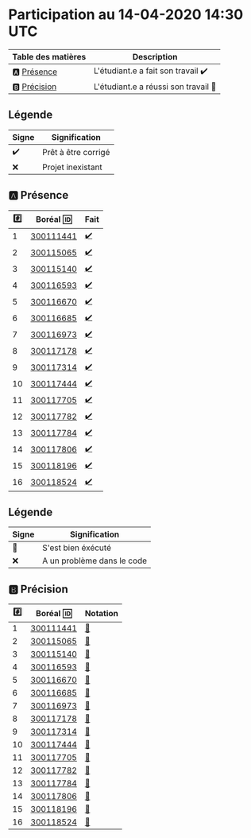 # Participation au 14-04-2020 14:30 UTC
 
 
| Table des matières            | Description                                             |
|-------------------------------|---------------------------------------------------------|
| :a: [Présence](#a-présence)   | L'étudiant.e a fait son travail    :heavy_check_mark:   |
| :b: [Précision](#b-précision) | L'étudiant.e a réussi son travail  :tada:               |
 
## Légende
 
| Signe              | Signification                 |
|--------------------|-------------------------------|
| :heavy_check_mark: | Prêt à être corrigé           |
| :x:                | Projet inexistant             |
 
## :a: Présence
 
|:hash:| Boréal :id:                | Fait               |
|------|----------------------------|--------------------|
| 1 | [300111441](../b300111441.py) | [:heavy_check_mark:](Execution.md#etudiant-300111441) |
| 2 | [300115065](../b300115065.py) | [:heavy_check_mark:](Execution.md#etudiant-300115065) |
| 3 | [300115140](../b300115140.py) | [:heavy_check_mark:](Execution.md#etudiant-300115140) |
| 4 | [300116593](../b300116593.py) | [:heavy_check_mark:](Execution.md#etudiant-300116593) |
| 5 | [300116670](../b300116670.py) | [:heavy_check_mark:](Execution.md#etudiant-300116670) |
| 6 | [300116685](../b300116685.py) | [:heavy_check_mark:](Execution.md#etudiant-300116685) |
| 7 | [300116973](../b300116973.py) | [:heavy_check_mark:](Execution.md#etudiant-300116973) |
| 8 | [300117178](../b300117178.py) | [:heavy_check_mark:](Execution.md#etudiant-300117178) |
| 9 | [300117314](../b300117314.py) | [:heavy_check_mark:](Execution.md#etudiant-300117314) |
| 10 | [300117444](../b300117444.py) | [:heavy_check_mark:](Execution.md#etudiant-300117444) |
| 11 | [300117705](../b300117705.py) | [:heavy_check_mark:](Execution.md#etudiant-300117705) |
| 12 | [300117782](../b300117782.py) | [:heavy_check_mark:](Execution.md#etudiant-300117782) |
| 13 | [300117784](../b300117784.py) | [:heavy_check_mark:](Execution.md#etudiant-300117784) |
| 14 | [300117806](../b300117806.py) | [:heavy_check_mark:](Execution.md#etudiant-300117806) |
| 15 | [300118196](../b300118196.py) | [:heavy_check_mark:](Execution.md#etudiant-300118196) |
| 16 | [300118524](../b300118524.py) | [:heavy_check_mark:](Execution.md#etudiant-300118524) |
 
## Légende
 
| Signe              | Signification                 |
|--------------------|-------------------------------|
| :tada:             | S'est bien éxécuté            |
| :x:                | A un problème dans le code    |
 
## :b: Précision
 
|:hash:| Boréal :id:                |  Notation         |
|------|----------------------------|-------------------|
| 1 | [300111441](../b300111441.py) | [:tada:](Execution.md#etudiant-300111441) |
| 2 | [300115065](../b300115065.py) | [:tada:](Execution.md#etudiant-300115065) |
| 3 | [300115140](../b300115140.py) | [:tada:](Execution.md#etudiant-300115140) |
| 4 | [300116593](../b300116593.py) | [:tada:](Execution.md#etudiant-300116593) |
| 5 | [300116670](../b300116670.py) | [:tada:](Execution.md#etudiant-300116670) |
| 6 | [300116685](../b300116685.py) | [:tada:](Execution.md#etudiant-300116685) |
| 7 | [300116973](../b300116973.py) | [:tada:](Execution.md#etudiant-300116973) |
| 8 | [300117178](../b300117178.py) | [:tada:](Execution.md#etudiant-300117178) |
| 9 | [300117314](../b300117314.py) | [:tada:](Execution.md#etudiant-300117314) |
| 10 | [300117444](../b300117444.py) | [:tada:](Execution.md#etudiant-300117444) |
| 11 | [300117705](../b300117705.py) | [:tada:](Execution.md#etudiant-300117705) |
| 12 | [300117782](../b300117782.py) | [:tada:](Execution.md#etudiant-300117782) |
| 13 | [300117784](../b300117784.py) | [:tada:](Execution.md#etudiant-300117784) |
| 14 | [300117806](../b300117806.py) | [:tada:](Execution.md#etudiant-300117806) |
| 15 | [300118196](../b300118196.py) | [:tada:](Execution.md#etudiant-300118196) |
| 16 | [300118524](../b300118524.py) | [:tada:](Execution.md#etudiant-300118524) |
